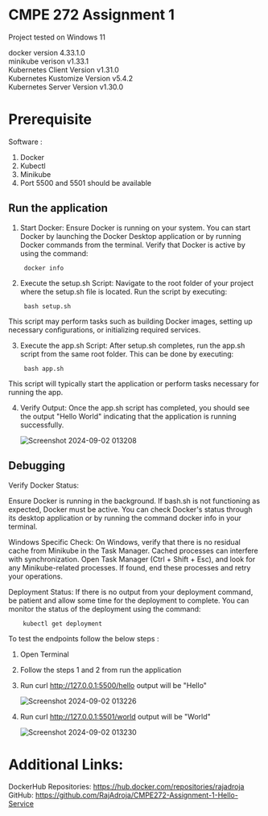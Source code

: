 
# CMPE 272 Assignment 1 


Project tested on Windows 11 

docker version 4.33.1.0     
minikube verison v1.33.1        
Kubernetes Client Version v1.31.0       
Kubernetes Kustomize Version v5.4.2     
Kubernetes Server Version v1.30.0




# Prerequisite
Software : 
1. Docker
2. Kubectl
3. Minikube
4. Port 5500 and 5501 should be available





## Run the application

1. Start Docker:
Ensure Docker is running on your system. You can start Docker by launching the Docker Desktop application or by running Docker commands from the terminal. Verify that Docker is active by using the command:

        docker info

2. Execute the setup.sh Script:
Navigate to the root folder of your project where the setup.sh file is located. Run the script by executing:

        bash setup.sh

This script may perform tasks such as building Docker images, setting up necessary configurations, or initializing required services.

3. Execute the app.sh Script:
After setup.sh completes, run the app.sh script from the same root folder. This can be done by executing:

        bash app.sh

This script will typically start the application or perform tasks necessary for running the app.

4. Verify Output:
Once the app.sh script has completed, you should see the output "Hello World" indicating that the application is running successfully.

    ![Screenshot 2024-09-02 013208](https://github.com/user-attachments/assets/513ed5c6-518e-4a02-ac1f-08b9b6cc6143)

    
## Debugging

Verify Docker Status:

Ensure Docker is running in the background. If bash.sh is not functioning as expected, Docker must be active. You can check Docker's status through its desktop application or by running the command docker info in your terminal.

Windows Specific Check:
On Windows, verify that there is no residual cache from Minikube in the Task Manager. Cached processes can interfere with synchronization. Open Task Manager (Ctrl + Shift + Esc), and look for any Minikube-related processes. If found, end these processes and retry your operations.

Deployment Status:
If there is no output from your deployment command, be patient and allow some time for the deployment to complete. You can monitor the status of the deployment using the command:

        kubectl get deployment

        
To test the endpoints follow the below steps :
1. Open Terminal 
2. Follow the steps 1 and 2 from run the application
3. Run curl http://127.0.0.1:5500/hello output will be "Hello"

    ![Screenshot 2024-09-02 013226](https://github.com/user-attachments/assets/cf7ce32a-d8fd-4e37-9b17-f91da2af4130)


4. Run curl http://127.0.0.1:5501/world output will be "World"
   
   ![Screenshot 2024-09-02 013230](https://github.com/user-attachments/assets/b34aaa9a-113a-4e6e-8bd5-537d27784a15)


# Additional Links:

DockerHub Repositories: https://hub.docker.com/repositories/rajadroja        
GitHub: https://github.com/RajAdroja/CMPE272-Assignment-1-Hello-Service        

